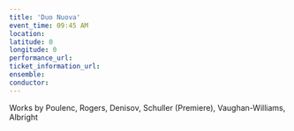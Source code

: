 ```yaml
---
title: 'Duo Nuova'
event_time: 09:45 AM
location: 
latitude: 0
longitude: 0
performance_url: 
ticket_information_url: 
ensemble: 
conductor: 
---
```

Works by Poulenc, Rogers, Denisov, Schuller (Premiere), Vaughan-Williams, Albright